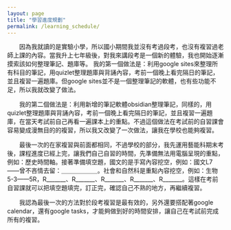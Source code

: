 ```yaml
---
layout: page
title: "學習進度規劃"
permalink: /learning_schedule/
---
```

　　因為我就讀的是實驗小學，所以國小期間我並沒有考過段考，也沒有複習過老師上課的內容。當我升上七年級後，對我來講段考是一個新的體驗，我也開始逐漸摸索該如何整理筆記、題庫等。
我的第一個做法是：利用google sites來整理所有科目的筆記，用quizlet整理題庫與背誦內容，考前一個晚上看完隔日的筆記，並且複習一遍題庫。但google sites並不是一個整理筆記的軟體，也有些功能不足，所以我就改變了做法。

　　我的第二個做法是：利用新增的筆記軟體obsidian整理筆記，同樣的，用quizlet整理題庫與背誦內容，考前一個晚上看完隔日的筆記，並且複習一遍題庫，在當天考試前自己再看一遍課本上的重點。不過這個做法在考試前的自習課會容易變成漫無目的的複習，所以我又改變了一次做法，讓我在學校也能夠複習。

　　最後一次的在家複習與前面都相同，不過學校的部分，我先運用藝能科期末考後，課程進度已經上完，讓我們自己自習的時間，先準備無法用電腦呈現的重點，例如：歷史時間軸。接著準備填空題，國文的是手寫內容挖空，例如：國文L7——曾不吝情去留：＿＿＿＿＿＿。社會和自然科是重點內容挖空，例如：生物5-3——5R，R_______、R_______、R_______、R_______、R_______。這樣在考前自習課就可以把填空題填完，訂正完，確認自己不熟的地方，再繼續複習。

　　我認為最後一次的方法對於段考複習是最有效的，另外還要搭配著google calendar，還有google tasks，才能夠做到好的時間安排，讓自己在考試前完成所有的複習。